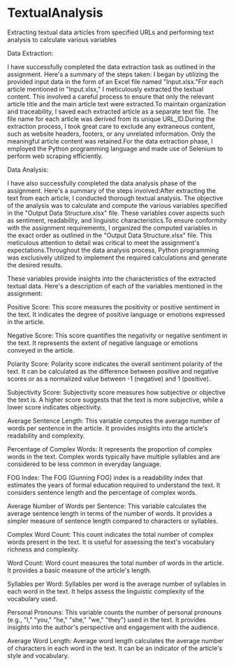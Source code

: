 # TextualAnalysis
Extracting textual data articles from specified URLs and performing text analysis to calculate various variables 

Data Extraction:

I have successfully completed the data extraction task as outlined in the assignment. Here's a summary of the steps taken:
I began by utilizing the provided input data in the form of an Excel file named "Input.xlsx."For each article mentioned in "Input.xlsx," I meticulously extracted the textual content. This involved a careful process to ensure that only the relevant article title and the main article text were extracted.To maintain organization and traceability, I saved each extracted article as a separate text file. The file name for each article was derived from its unique URL_ID.During the extraction process, I took great care to exclude any extraneous content, such as website headers, footers, or any unrelated information. Only the meaningful article content was retained.For the data extraction phase, I employed the Python programming language and made use of Selenium to perform web scraping efficiently.

Data Analysis:

I have also successfully completed the data analysis phase of the assignment. Here's a summary of the steps involved:After extracting the text from each article, I conducted thorough textual analysis.
The objective of the analysis was to calculate and compute the various variables specified in the "Output Data Structure.xlsx" file. These variables cover aspects such as sentiment, readability, and linguistic characteristics.To ensure conformity with the assignment requirements, I organized the computed variables in the exact order as outlined in the "Output Data Structure.xlsx" file. This meticulous attention to detail was critical to meet the assignment's expectations.Throughout the data analysis process, Python programming was exclusively utilized to implement the required calculations and generate the desired results.

These variables provide insights into the characteristics of the extracted textual data. Here's a description of each of the variables mentioned in the assignment:

Positive Score: This score measures the positivity or positive sentiment in the text. It indicates the degree of positive language or emotions expressed in the article.

Negative Score: This score quantifies the negativity or negative sentiment in the text. It represents the extent of negative language or emotions conveyed in the article.

Polarity Score: Polarity score indicates the overall sentiment polarity of the text. It can be calculated as the difference between positive and negative scores or as a normalized value between -1 (negative) and 1 (positive).

Subjectivity Score: Subjectivity score measures how subjective or objective the text is. A higher score suggests that the text is more subjective, while a lower score indicates objectivity.

Average Sentence Length: This variable computes the average number of words per sentence in the article. It provides insights into the article's readability and complexity.

Percentage of Complex Words: It represents the proportion of complex words in the text. Complex words typically have multiple syllables and are considered to be less common in everyday language.

FOG Index: The FOG (Gunning FOG) index is a readability index that estimates the years of formal education required to understand the text. It considers sentence length and the percentage of complex words.

Average Number of Words per Sentence: This variable calculates the average sentence length in terms of the number of words. It provides a simpler measure of sentence length compared to characters or syllables.

Complex Word Count: This count indicates the total number of complex words present in the text. It is useful for assessing the text's vocabulary richness and complexity.

Word Count: Word count measures the total number of words in the article. It provides a basic measure of the article's length.

Syllables per Word: Syllables per word is the average number of syllables in each word in the text. It helps assess the linguistic complexity of the vocabulary used.

Personal Pronouns: This variable counts the number of personal pronouns (e.g., "I," "you," "he," "she," "we," "they") used in the text. It provides insights into the author's perspective and engagement with the audience.

Average Word Length: Average word length calculates the average number of characters in each word in the text. It can be an indicator of the article's style and vocabulary.
